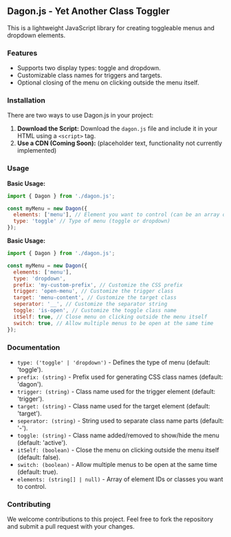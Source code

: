 ## Dagon.js - Yet Another Class Toggler
This is a lightweight JavaScript library for creating toggleable menus and dropdown elements.


### Features

* Supports two display types: toggle and dropdown.
* Customizable class names for triggers and targets.
* Optional closing of the menu on clicking outside the menu itself.


### Installation

There are two ways to use Dagon.js in your project:

1.  **Download the Script:**  Download the `dagon.js` file and include it in your HTML using a `<script>` tag.
2.  **Use a CDN (Coming Soon):** (placeholder text, functionality not currently implemented)


### Usage

**Basic Usage:**

```javascript
import { Dagon } from './dagon.js';

const myMenu = new Dagon({
  elements: ['menu'], // Element you want to control (can be an array of elements)
  type: 'toggle' // Type of menu (toggle or dropdown)
});
```

**Basic Usage:**

```javascript
import { Dagon } from './dagon.js';

const myMenu = new Dagon({
  elements: ['menu'],
  type: 'dropdown',
  prefix: 'my-custom-prefix', // Customize the CSS prefix
  trigger: 'open-menu', // Customize the trigger class
  target: 'menu-content', // Customize the target class
  seperator: '__', // Customize the separator string
  toggle: 'is-open', // Customize the toggle class name
  itSelf: true, // Close menu on clicking outside the menu itself
  switch: true, // Allow multiple menus to be open at the same time
});
```

### Documentation

- ```type: ('toggle' | 'dropdown')``` - Defines the type of menu (default: 'toggle').
- ```prefix: (string)``` - Prefix used for generating CSS class names (default: 'dagon').
- ```trigger: (string)``` - Class name used for the trigger element (default: 'trigger').
- ```target: (string)``` - Class name used for the target element (default: 'target').
- ```seperator: (string)``` - String used to separate class name parts (default: '-').
- ```toggle: (string)``` - Class name added/removed to show/hide the menu (default: 'active').
- ```itSelf: (boolean)``` - Close the menu on clicking outside the menu itself (default: false).
- ```switch: (boolean)``` - Allow multiple menus to be open at the same time (default: true).
- ```elements: (string[] | null)``` - Array of element IDs or classes you want to control.

### Contributing
We welcome contributions to this project. Feel free to fork the repository and submit a pull request with your changes.

